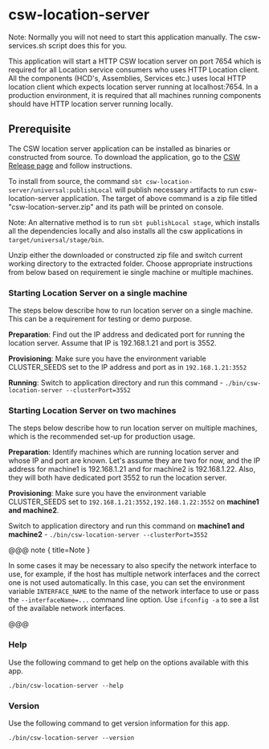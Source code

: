 # csw-location-server

Note: Normally you will not need to start this application manually. The csw-services.sh script does this for you. 

This application will start a HTTP CSW location server on port 7654 which is required for all Location service consumers who uses HTTP Location client. 
All the components (HCD's, Assemblies, Services etc.) uses local HTTP location client which expects location server running at localhost:7654. 
In a production environment, it is required that all machines running components should have HTTP location server running locally.

## Prerequisite

The CSW location server application can be installed as binaries or constructed from source. To download the application,
go to the [CSW Release page](https://tmtsoftware.github.com/csw/releases/) and follow instructions.

To install from source, the command `sbt csw-location-server/universal:publishLocal` will publish necessary artifacts to run csw-location-server application. 
The target of above command is a zip file titled "csw-location-server.zip" and its path will be printed on console. 

Note: An alternative method is to run `sbt publishLocal stage`, which installs all the dependencies locally and also installs all the csw applications
 in `target/universal/stage/bin`.

Unzip either the downloaded or constructed zip file and switch current
working directory to the extracted folder. Choose appropriate instructions from below based on requirement ie single machine or multiple machines.
 
### Starting Location Server on a single machine
The steps below describe how to run location server on a single machine. This can be a requirement for testing or demo purpose.

**Preparation**:
Find out the IP address and dedicated port for running the location server. Assume that IP is 192.168.1.21 and port is 3552.

**Provisioning**:
Make sure you have the environment variable CLUSTER_SEEDS set to the IP address and port as in `192.168.1.21:3552`

**Running**: Switch to application directory and run this command - `./bin/csw-location-server --clusterPort=3552`

### Starting Location Server on two machines
The steps below describe how to run location server on multiple machines, which is the recommended set-up for production usage.

**Preparation**:
Identify machines which are running location server and whose IP and port are known. Let's assume they are two for now, and the IP address for machine1 is 192.168.1.21 and
for machine2 is 192.168.1.22. Also, they will both have dedicated port 3552 to run the location server. 

**Provisioning**:
Make sure you have the environment variable CLUSTER_SEEDS set to `192.168.1.21:3552,192.168.1.22:3552` on **machine1 and machine2**.

Switch to application directory and run this command on **machine1 and machine2** - `./bin/csw-location-server --clusterPort=3552`

@@@ note { title=Note }

In some cases it may be necessary to also specify the network interface to use, 
for example, if the host has multiple network interfaces and the correct one is not used automatically.
In this case, you can set the environment variable `INTERFACE_NAME` to the name of the network interface to use 
or pass the `--interfaceName=...` command line option.
Use `ifconfig -a` to see a list of the available network interfaces.

@@@

### Help
Use the following command to get help on the options available with this app.
  
`./bin/csw-location-server --help`

### Version
Use the following command to get version information for this app.
  
`./bin/csw-location-server --version`

